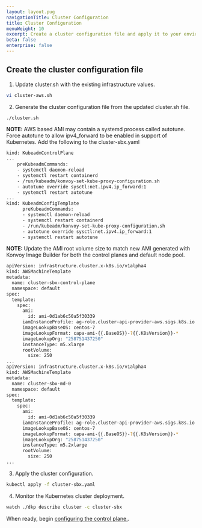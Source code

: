 ```yaml
---
layout: layout.pug
navigationTitle: Cluster Configuration
title: Cluster Configuration
menuWeight: 10
excerpt: Create a cluster configuration file and apply it to your environment.
beta: false
enterprise: false
---
```


## Create the cluster configuration file

1. Update cluster.sh with the existing infrastructure values.

```sh
vi cluster-aws.sh
```

2. Generate the cluster configuration file from the updated cluster.sh file.

```sh
./cluster.sh
```
<p class="message--important"><strong>NOTE: </strong>AWS based AMI may contain a systemd process called autotune. Force autotune to allow ipv4_forward to be enabled in support of Kubernetes. Add the following to the cluster-sbx.yaml</p>

```sh
kind: KubeadmControlPlane
...
    preKubeadmCommands:
    - systemctl daemon-reload
    - systemctl restart containerd
    - /run/kubeadm/konvoy-set-kube-proxy-configuration.sh
    - autotune override sysctl:net.ipv4.ip_forward:1
    - systemctl restart autotune
...
kind: KubeadmConfigTemplate
      preKubeadmCommands:
      - systemctl daemon-reload
      - systemctl restart containerd
      - /run/kubeadm/konvoy-set-kube-proxy-configuration.sh
      - autotune override sysctl:net.ipv4.ip_forward:1
      - systemctl restart autotune
```
<p class="message--important"><strong>NOTE: </strong>Update the AMI root volume size to match new AMI generated with Konvoy Image Builder for both the control planes and default node pool.</p>

```sh
apiVersion: infrastructure.cluster.x-k8s.io/v1alpha4
kind: AWSMachineTemplate
metadata:
  name: cluster-sbx-control-plane
  namespace: default
spec:
  template:
    spec:
      ami:
        id: ami-0d1ab6c50a5f30339
      iamInstanceProfile: ag-role.cluster-api-provider-aws.sigs.k8s.io
      imageLookupBaseOS: centos-7
      imageLookupFormat: capa-ami-{{.BaseOS}}-?{{.K8sVersion}}-*
      imageLookupOrg: "258751437250"
      instanceType: m5.xlarge
      rootVolume:
        size: 250
...
apiVersion: infrastructure.cluster.x-k8s.io/v1alpha4
kind: AWSMachineTemplate
metadata:
  name: cluster-sbx-md-0
  namespace: default
spec:
  template:
    spec:
      ami:
        id: ami-0d1ab6c50a5f30339
      iamInstanceProfile: ag-role.cluster-api-provider-aws.sigs.k8s.io
      imageLookupBaseOS: centos-7
      imageLookupFormat: capa-ami-{{.BaseOS}}-?{{.K8sVersion}}-*
      imageLookupOrg: "258751437250"
      instanceType: m5.2xlarge
      rootVolume:
        size: 250
...
```

3. Apply the cluster configuration.

```sh
kubectl apply -f cluster-sbx.yaml
```
4. Monitor the Kubernetes cluster deployment.

```sh
watch ./dkp describe cluster -c cluster-sbx
```

When ready, begin [configuring the control plane.][clustercontrol].

[clustercontrol]: ../clustercontrol
